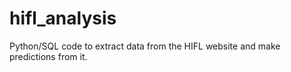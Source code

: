 # hifl_analysis
 Python/SQL code to extract data from the HIFL website and make predictions from it.
